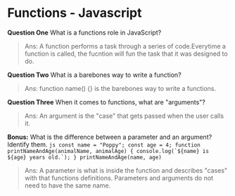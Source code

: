 # Functions - Javascript

**Question One** What is a functions role in JavaScript?
>Ans: A function performs a task through a series of code.Everytime a function is called, the fucntion will fun the task that it was designed to do. 


**Question Two** What is a barebones way to write a function?
>Ans: function name() {} is the barebones way to write a functions.


**Question Three** When it comes to functions, what are "arguments"?
>Ans: An argument is the "case" that gets passed when the user calls it.


**Bonus:** What is the difference between a parameter and an argument? Identify them.
    ```js
    const name = "Poppy";
    const age = 4;
    function printNameAndAge(animalName, animalAge) {
        console.log(`${name} is ${age} years old.`);
    }
    printNameAndAge(name, age)
    ```
>Ans: A parameter is what is inside the function and describes "cases" with that functions definitions. Parameters and arguments do not need to have the same name.